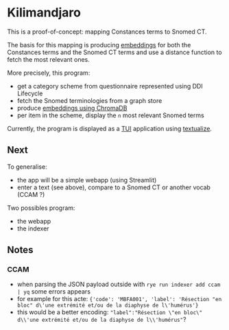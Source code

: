 # Kilimandjaro

This is a proof-of-concept: mapping Constances terms to Snomed CT.

The basis for this mapping is producing [embeddings](https://huggingface.co/blog/getting-started-with-embeddings) for both the Constances terms and the Snomed CT terms and use a distance function to fetch the most relevant ones.

More precisely, this program:

- get a category scheme from questionnaire represented using DDI Lifecycle
- fetch the Snomed terminologies from a graph store
- produce [embeddings using ChromaDB](https://docs.trychroma.com)
- per item in the scheme, display the `n` most relevant Snomed terms

Currently, the program is displayed as a [TUI](https://en.wikipedia.org/wiki/Text-based_user_interface) application using [textualize](https://textual.textualize.io).

## Next

To generalise:

- the app will be a simple webapp (using Streamlit)
- enter a text (see above), compare to a Snomed CT or another vocab (CCAM ?)

Two possibles program:

- the webapp
- the indexer


## Notes

### CCAM

- when parsing the JSON payload outside with `rye run indexer add ccam | yq` some errors appears
 - for example for this acte: `{'code': 'MBFA001', 'label': 'Résection "en bloc" d\'une extrémité et/ou de la diaphyse de l\'humérus'}`
 - this would be a better encoding: `"label":"Résection \"en bloc\" d\\'une extrémité et/ou de la diaphyse de l\\'humérus"`?
